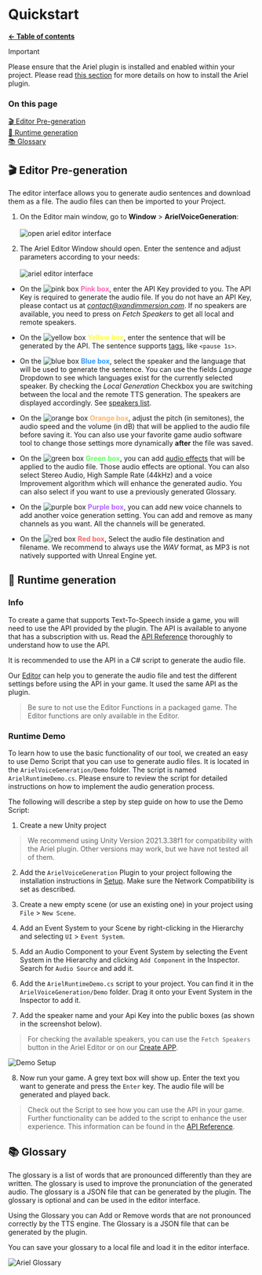 # Quickstart

**[← Table of contents](../README.md#table-of-contents)**

> [!IMPORTANT]
> Please ensure that the Ariel plugin is installed and enabled within your project. Please read [this section](../Documentation/Setup.md#installation) for more details on how to install the Ariel plugin.

### On this page

[🎬 Editor Pre-generation](#-editor-pre-generation)<br/>
[🎤 Runtime generation](#-runtime-generation)<br/>
[📚 Glossary](#-glossary)<br/>

## 🎬 Editor Pre-generation

The editor interface allows you to generate audio sentences and download them as a file. The audio files can then be imported to your Project.

1. On the Editor main window, go to **Window** > **ArielVoiceGeneration**:<br/><br/>
![open ariel editor interface](../Media/project_settings.png)

2. The Ariel Editor Window should open. Enter the sentence and adjust parameters according to your needs:<br/><br/>
![ariel editor interface](../Media/ariel_editor.png)

*  On the ![pink box](https://placehold.co/10x10/ff66b2/ff66b2) <b style="color: #ff66b2">Pink box</b>, enter the API Key provided to you. The API Key is required to generate the audio file. If you do not have an API Key, please contact us at *contact@xandimmersion.com*. If no speakers are available, you need to press on *Fetch Speakers* to get all local and remote speakers.

*   On the ![yellow box](https://placehold.co/10x10/ffff33/ffff33) <b style="color: #ffff33">Yellow box</b>, enter the sentence that will be generated by the API. The sentence supports [tags](../Documentation/Features.md#-tags), like `<pause 1s>`.

*   On the ![blue box](https://placehold.co/10x10/3398ff/3398ff) <b style="color: #3398ff">Blue box</b>, select the speaker and the language that will be used to generate the sentence. You can use the fields *Language* Dropdown to see which languages exist for the currently selected speaker. By checking the *Local Generation* Checkbox you are switching between the local and the remote TTS generation. The speakers are displayed accordingly. See [speakers list](../README.md#speakers).

*   On the ![orange box](https://placehold.co/10x10/ffb266/ffb266) <b style="color: #ffb266">Orange box</b>, adjust the pitch (in semitones), the audio speed and the volume (in dB) that will be applied to the audio file before saving it. You can also use your favorite game audio software tool to change those settings more dynamically **after** the file was saved.

*   On the ![green box](https://placehold.co/10x10/66ff66/66ff66) <b style="color: #66ff66">Green box</b>, you can add [audio effects](../Documentation/Features.md#-audio-effects) that will be applied to the audio file. Those audio effects are optional. You can also select Stereo Audio, High Sample Rate (44kHz) and a voice Improvement algorithm which will enhance the generated audio. You can also select if you want to use a previously generated Glossary.

*   On the ![purple box](https://placehold.co/10x10/b266ff/b266ff) <b style="color: #b266ff">Purple box</b>, you can add new voice channels to add another voice generation setting. You can add and remove as many channels as you want. All the channels will be generated.

*   On the ![red box](https://placehold.co/10x10/ff6666/ff6666) <b style="color: #ff6666">Red box</b>, Select the audio file destination and filename. We recommend to always use the *WAV* format, as MP3 is not natively supported with Unreal Engine yet.


## 🎤 Runtime generation

### Info

To create a game that supports Text-To-Speech inside a game, you will need to use the API provided by the plugin. The API is available to anyone that has a subscription with us. Read the [API Reference](../Documentation/API.md) thoroughly to understand how to use the API.

It is recommended to use the API in a C# script to generate the audio file. 

Our [Editor](#-editor-pre-generation) can help you to generate the audio file and test the different settings before using the API in your game. It used the same API as the plugin.

> Be sure to not use the Editor Functions in a packaged game. The Editor functions are only available in the Editor.

### Runtime Demo

To learn how to use the basic functionality of our tool, we created an easy to use Demo Script that you can use to generate audio files. It is located in the `ArielVoiceGeneration/Demo` folder. The script is named `ArielRuntimeDemo.cs`. Please ensure to review the script for detailed instructions on how to implement the audio generation process.

The following will describe a step by step guide on how to use the Demo Script:

1. Create a new Unity project

> We recommend using Unity Version 2021.3.38f1 for compatibility with the Ariel plugin. Other versions may work, but we have not tested all of them.
    
2. Add the `ArielVoiceGeneration` Plugin to your project following the installation instructions in [Setup](../Documentation/Setup.md/#installation). Make sure the Network Compatibility is set as described.

3. Create a new empty scene (or use an existing one) in your project using `File` > `New Scene`.

4. Add an Event System to your Scene by right-clicking in the Hierarchy and selecting `UI` > `Event System`.

5. Add an Audio Component to your Event System by selecting the Event System in the Hierarchy and clicking `Add Component` in the Inspector. Search for `Audio Source` and add it.

6. Add the `ArielRuntimeDemo.cs` script to your project. You can find it in the `ArielVoiceGeneration/Demo` folder. Drag it onto your Event System in the Inspector to add it.

7. Add the speaker name and your Api Key into the public boxes (as shown in the screenshot below).

> For checking the available speakers, you can use the `Fetch Speakers` button in the Ariel Editor or on our [Create APP](https://create.xandimmersion.com/).

![Demo Setup](../Media/DemoSetup.png)

8. Now run your game. A grey text box will show up. Enter the text you want to generate and press the `Enter` key. The audio file will be generated and played back.

> Check out the Script to see how you can use the API in your game. Further functionality can be added to the script to enhance the user experience. This information can be found in the [API Reference](../Documentation/API.md).


## 📚 Glossary

The glossary is a list of words that are pronounced differently than they are written. The glossary is used to improve the pronunciation of the generated audio. The glossary is a JSON file that can be generated by the plugin. The glossary is optional and can be used in the editor interface.

Using the Glossary you can Add or Remove words that are not pronounced correctly by the TTS engine. The Glossary is a JSON file that can be generated by the plugin. 

You can save your glossary to a local file and load it in the editor interface.

![Ariel Glossary](../Media/glossary.png)